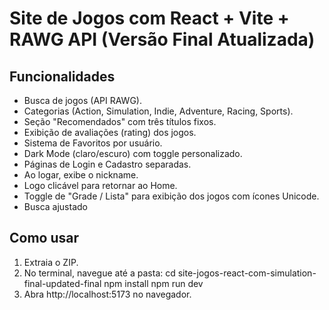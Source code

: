 # Site de Jogos com React + Vite + RAWG API (Versão Final Atualizada)

## Funcionalidades

- Busca de jogos (API RAWG).
- Categorias (Action, Simulation, Indie, Adventure, Racing, Sports).
- Seção "Recomendados" com três títulos fixos.
- Exibição de avaliações (rating) dos jogos.
- Sistema de Favoritos por usuário.
- Dark Mode (claro/escuro) com toggle personalizado.
- Páginas de Login e Cadastro separadas.
- Ao logar, exibe o nickname.
- Logo clicável para retornar ao Home.
- Toggle de "Grade / Lista" para exibição dos jogos com ícones Unicode.
- Busca ajustado 

## Como usar

1. Extraia o ZIP.
2. No terminal, navegue até a pasta:
   cd site-jogos-react-com-simulation-final-updated-final
   npm install
   npm run dev
3. Abra http://localhost:5173 no navegador.
